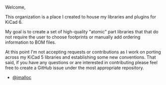 Welcome,

This organization is a place I created to house my libraries and plugins for
KiCad 6.

My goal is to create a set of high-quality "atomic" part libraries that that do
not require the user to choose footprints or manually add ordering information
to BOM files.

At this point I'm not accepting requests or contributions as I work on porting
across my KiCad 5 libraries and establishing some new conventions. That said, if
you have any questions or are interested in contributing please feel free to
create a GitHub issue under the most appropriate repository.

- [@jmalloc](https://github.com/jmalloc)

